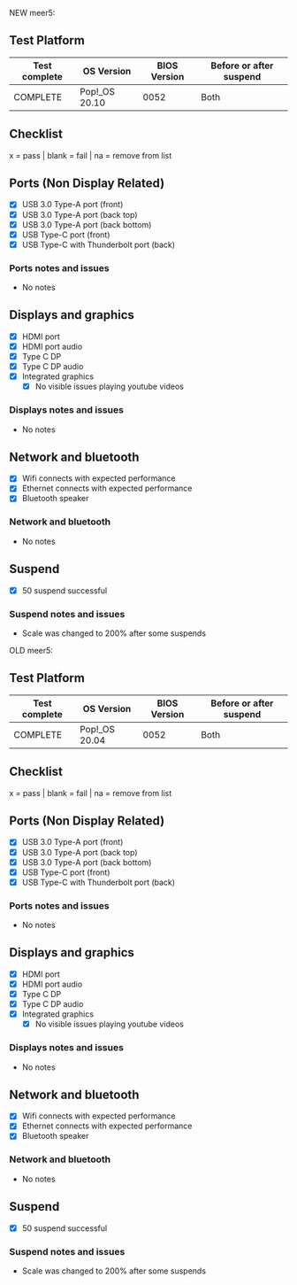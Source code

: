 NEW meer5:

## Test Platform

| Test complete | OS Version     | BIOS Version | Before or after suspend |
|---------------|----------------|--------------|-------------------------|
| COMPLETE      | Pop!\_OS 20.10 | 0052         | Both                    |

## Checklist
x = pass | blank = fail | na = remove from list

## Ports (Non Display Related)

- [X] USB 3.0 Type-A port (front)
- [X] USB 3.0 Type-A port (back top)
- [X] USB 3.0 Type-A port (back bottom)
- [X] USB Type-C port (front)
- [X] USB Type-C with Thunderbolt port (back)

### Ports notes and issues

- No notes

## Displays and graphics

- [X] HDMI port
- [X] HDMI port audio
- [X] Type C DP
- [X] Type C DP audio
- [X] Integrated graphics
  - [X] No visible issues playing youtube videos

### Displays notes and issues

- No notes

## Network and bluetooth

- [X] Wifi connects with expected performance
- [X] Ethernet connects with expected performance
- [X] Bluetooth speaker

### Network and bluetooth

- No notes

## Suspend

- [X] 50 suspend successful

### Suspend notes and issues

- Scale was changed to 200% after some suspends


OLD meer5:

## Test Platform

| Test complete | OS Version     | BIOS Version | Before or after suspend |
|---------------|----------------|--------------|-------------------------|
| COMPLETE      | Pop!\_OS 20.04 | 0052         | Both                    |

## Checklist
x = pass | blank = fail | na = remove from list

## Ports (Non Display Related)

- [X] USB 3.0 Type-A port (front)
- [X] USB 3.0 Type-A port (back top)
- [X] USB 3.0 Type-A port (back bottom)
- [X] USB Type-C port (front)
- [X] USB Type-C with Thunderbolt port (back)

### Ports notes and issues

- No notes

## Displays and graphics

- [X] HDMI port
- [X] HDMI port audio
- [X] Type C DP
- [X] Type C DP audio
- [X] Integrated graphics
  - [X] No visible issues playing youtube videos

### Displays notes and issues

- No notes

## Network and bluetooth

- [X] Wifi connects with expected performance
- [X] Ethernet connects with expected performance
- [X] Bluetooth speaker

### Network and bluetooth

- No notes

## Suspend

- [X] 50 suspend successful

### Suspend notes and issues

- Scale was changed to 200% after some suspends
